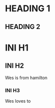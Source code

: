 HEADING 1
============

HEADING 2
--------------------

# INI H1

## INI H2
Wes is from hamilton

### INI H3
Wes loves to
